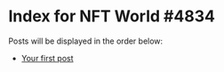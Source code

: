 # Index for NFT World #4834
Posts will be displayed in the order below:

- [Your first post](./001-first.md)

